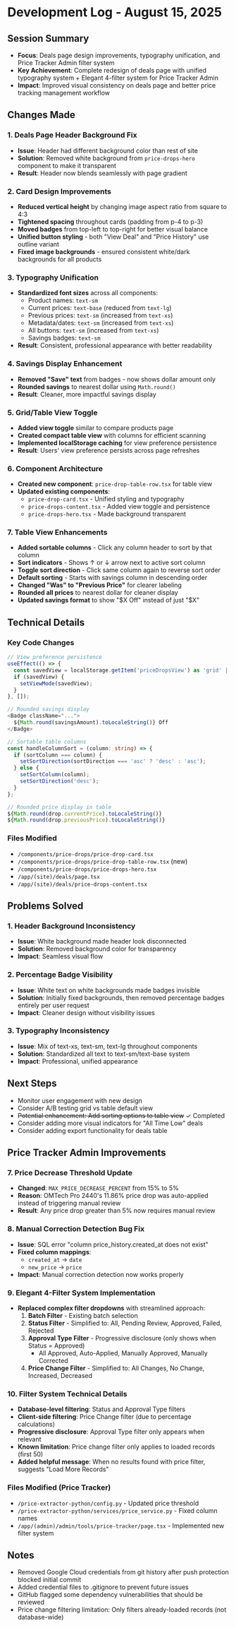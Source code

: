 # Development Log - August 15, 2025

## Session Summary
- **Focus**: Deals page design improvements, typography unification, and Price Tracker Admin filter system
- **Key Achievement**: Complete redesign of deals page with unified typography system + Elegant 4-filter system for Price Tracker Admin
- **Impact**: Improved visual consistency on deals page and better price tracking management workflow

## Changes Made

### 1. Deals Page Header Background Fix
- **Issue**: Header had different background color than rest of site
- **Solution**: Removed white background from `price-drops-hero` component to make it transparent
- **Result**: Header now blends seamlessly with page gradient

### 2. Card Design Improvements
- **Reduced vertical height** by changing image aspect ratio from square to 4:3
- **Tightened spacing** throughout cards (padding from p-4 to p-3)
- **Moved badges** from top-left to top-right for better visual balance
- **Unified button styling** - both "View Deal" and "Price History" use outline variant
- **Fixed image backgrounds** - ensured consistent white/dark backgrounds for all products

### 3. Typography Unification
- **Standardized font sizes** across all components:
  - Product names: `text-sm`
  - Current prices: `text-base` (reduced from `text-lg`)
  - Previous prices: `text-sm` (increased from `text-xs`)
  - Metadata/dates: `text-sm` (increased from `text-xs`)
  - All buttons: `text-sm` (increased from `text-xs`)
  - Savings badges: `text-sm`
- **Result**: Consistent, professional appearance with better readability

### 4. Savings Display Enhancement
- **Removed "Save" text** from badges - now shows dollar amount only
- **Rounded savings** to nearest dollar using `Math.round()`
- **Result**: Cleaner, more impactful savings display

### 5. Grid/Table View Toggle
- **Added view toggle** similar to compare products page
- **Created compact table view** with columns for efficient scanning
- **Implemented localStorage caching** for view preference persistence
- **Result**: Users' view preference persists across page refreshes

### 6. Component Architecture
- **Created new component**: `price-drop-table-row.tsx` for table view
- **Updated existing components**:
  - `price-drop-card.tsx` - Unified styling and typography
  - `price-drops-content.tsx` - Added view toggle and persistence
  - `price-drops-hero.tsx` - Made background transparent

### 7. Table View Enhancements
- **Added sortable columns** - Click any column header to sort by that column
- **Sort indicators** - Shows ↑ or ↓ arrow next to active sort column
- **Toggle sort direction** - Click same column again to reverse sort order
- **Default sorting** - Starts with savings column in descending order
- **Changed "Was" to "Previous Price"** for clearer labeling
- **Rounded all prices** to nearest dollar for cleaner display
- **Updated savings format** to show "$X Off" instead of just "$X"

## Technical Details

### Key Code Changes
```typescript
// View preference persistence
useEffect(() => {
  const savedView = localStorage.getItem('priceDropsView') as 'grid' | 'list';
  if (savedView) {
    setViewMode(savedView);
  }
}, []);

// Rounded savings display
<Badge className="...">
  ${Math.round(savingsAmount).toLocaleString()} Off
</Badge>

// Sortable table columns
const handleColumnSort = (column: string) => {
  if (sortColumn === column) {
    setSortDirection(sortDirection === 'asc' ? 'desc' : 'asc');
  } else {
    setSortColumn(column);
    setSortDirection('desc');
  }
};

// Rounded price display in table
${Math.round(drop.currentPrice).toLocaleString()}
${Math.round(drop.previousPrice).toLocaleString()}
```

### Files Modified
- `/components/price-drops/price-drop-card.tsx`
- `/components/price-drops/price-drop-table-row.tsx` (new)
- `/components/price-drops/price-drops-hero.tsx`
- `/app/(site)/deals/page.tsx`
- `/app/(site)/deals/price-drops-content.tsx`

## Problems Solved

### 1. Header Background Inconsistency
- **Issue**: White background made header look disconnected
- **Solution**: Removed background color for transparency
- **Impact**: Seamless visual flow

### 2. Percentage Badge Visibility
- **Issue**: White text on white backgrounds made badges invisible
- **Solution**: Initially fixed backgrounds, then removed percentage badges entirely per user request
- **Impact**: Cleaner design without visibility issues

### 3. Typography Inconsistency
- **Issue**: Mix of text-xs, text-sm, text-lg throughout components
- **Solution**: Standardized all text to text-sm/text-base system
- **Impact**: Professional, unified appearance

## Next Steps
- Monitor user engagement with new design
- Consider A/B testing grid vs table default view
- ~~Potential enhancement: Add sorting options to table view~~ ✓ Completed
- Consider adding more visual indicators for "All Time Low" deals
- Consider adding export functionality for deals table

## Price Tracker Admin Improvements

### 7. Price Decrease Threshold Update
- **Changed**: `MAX_PRICE_DECREASE_PERCENT` from 15% to 5%
- **Reason**: OMTech Pro 2440's 11.86% price drop was auto-applied instead of triggering manual review
- **Result**: Any price drop greater than 5% now requires manual review

### 8. Manual Correction Detection Bug Fix
- **Issue**: SQL error "column price_history.created_at does not exist"
- **Fixed column mappings**:
  - `created_at` → `date`
  - `new_price` → `price`
- **Impact**: Manual correction detection now works properly

### 9. Elegant 4-Filter System Implementation
- **Replaced complex filter dropdowns** with streamlined approach:
  1. **Batch Filter** - Existing batch selection
  2. **Status Filter** - Simplified to: All, Pending Review, Approved, Failed, Rejected
  3. **Approval Type Filter** - Progressive disclosure (only shows when Status = Approved)
     - All Approved, Auto-Applied, Manually Approved, Manually Corrected
  4. **Price Change Filter** - Simplified to: All Changes, No Change, Increased, Decreased

### 10. Filter System Technical Details
- **Database-level filtering**: Status and Approval Type filters
- **Client-side filtering**: Price Change filter (due to percentage calculations)
- **Progressive disclosure**: Approval Type filter only appears when relevant
- **Known limitation**: Price change filter only applies to loaded records (first 50)
- **Added helpful message**: When no results found with price filter, suggests "Load More Records"

### Files Modified (Price Tracker)
- `/price-extractor-python/config.py` - Updated price threshold
- `/price-extractor-python/services/price_service.py` - Fixed column names
- `/app/(admin)/admin/tools/price-tracker/page.tsx` - Implemented new filter system

## Notes
- Removed Google Cloud credentials from git history after push protection blocked initial commit
- Added credential files to .gitignore to prevent future issues
- GitHub flagged some dependency vulnerabilities that should be reviewed
- Price change filtering limitation: Only filters already-loaded records (not database-wide)